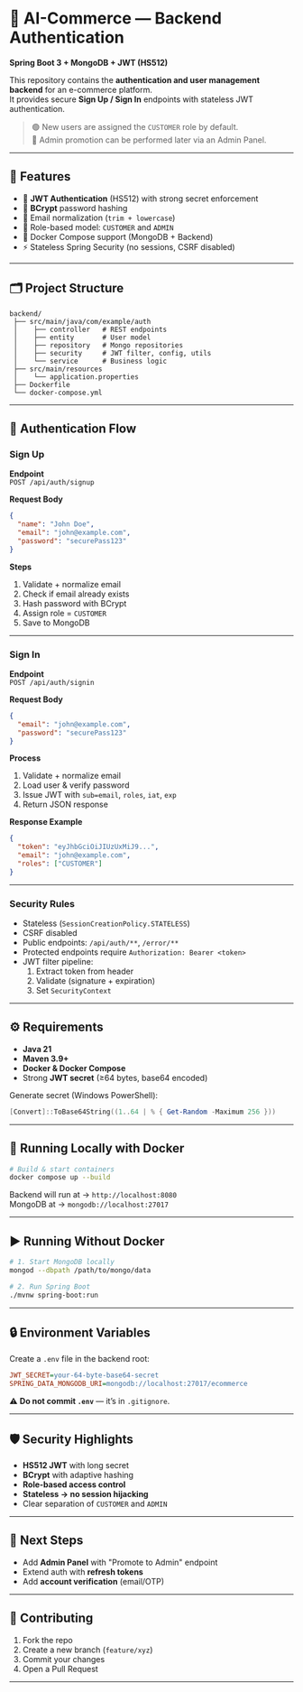 # 🛒 AI-Commerce — Backend Authentication
**Spring Boot 3 + MongoDB + JWT (HS512)**

This repository contains the **authentication and user management backend** for an e-commerce platform.  
It provides secure **Sign Up / Sign In** endpoints with stateless JWT authentication.

> 🟢 New users are assigned the `CUSTOMER` role by default.  
> 🔑 Admin promotion can be performed later via an Admin Panel.

---

## 🚀 Features
- 🔐 **JWT Authentication** (HS512) with strong secret enforcement
- 🧂 **BCrypt** password hashing
- 📧 Email normalization (`trim + lowercase`)
- 👥 Role-based model: `CUSTOMER` and `ADMIN`
- 🐳 Docker Compose support (MongoDB + Backend)
- ⚡ Stateless Spring Security (no sessions, CSRF disabled)

---

## 🗂 Project Structure
```
backend/
 ├── src/main/java/com/example/auth
 │    ├── controller   # REST endpoints
 │    ├── entity       # User model
 │    ├── repository   # Mongo repositories
 │    ├── security     # JWT filter, config, utils
 │    └── service      # Business logic
 ├── src/main/resources
 │    └── application.properties
 ├── Dockerfile
 └── docker-compose.yml
```

---

## 🔑 Authentication Flow

### **Sign Up**
**Endpoint**  
`POST /api/auth/signup`

**Request Body**
```json
{
  "name": "John Doe",
  "email": "john@example.com",
  "password": "securePass123"
}
```

**Steps**
1. Validate + normalize email
2. Check if email already exists
3. Hash password with BCrypt
4. Assign role = `CUSTOMER`
5. Save to MongoDB

---

### **Sign In**
**Endpoint**  
`POST /api/auth/signin`

**Request Body**
```json
{
  "email": "john@example.com",
  "password": "securePass123"
}
```

**Process**
1. Validate + normalize email
2. Load user & verify password
3. Issue JWT with `sub=email`, `roles`, `iat`, `exp`
4. Return JSON response

**Response Example**
```json
{
  "token": "eyJhbGciOiJIUzUxMiJ9...",
  "email": "john@example.com",
  "roles": ["CUSTOMER"]
}
```

---

### **Security Rules**
- Stateless (`SessionCreationPolicy.STATELESS`)
- CSRF disabled
- Public endpoints: `/api/auth/**`, `/error/**`
- Protected endpoints require `Authorization: Bearer <token>`
- JWT filter pipeline:
    1. Extract token from header
    2. Validate (signature + expiration)
    3. Set `SecurityContext`

---

## ⚙️ Requirements
- **Java 21**
- **Maven 3.9+**
- **Docker & Docker Compose**
- Strong **JWT secret** (≥64 bytes, base64 encoded)

Generate secret (Windows PowerShell):
```powershell
[Convert]::ToBase64String((1..64 | % { Get-Random -Maximum 256 }))
```

---

## 🐳 Running Locally with Docker
```bash
# Build & start containers
docker compose up --build
```

Backend will run at → `http://localhost:8080`  
MongoDB at → `mongodb://localhost:27017`

---

## ▶️ Running Without Docker
```bash
# 1. Start MongoDB locally
mongod --dbpath /path/to/mongo/data

# 2. Run Spring Boot
./mvnw spring-boot:run
```

---

## 🔒 Environment Variables
Create a `.env` file in the backend root:
```ini
JWT_SECRET=your-64-byte-base64-secret
SPRING_DATA_MONGODB_URI=mongodb://localhost:27017/ecommerce
```

⚠️ **Do not commit `.env`** — it’s in `.gitignore`.

---

## 🛡️ Security Highlights
- **HS512 JWT** with long secret
- **BCrypt** with adaptive hashing
- **Role-based access control**
- **Stateless → no session hijacking**
- Clear separation of `CUSTOMER` and `ADMIN`

---

## 📌 Next Steps
- Add **Admin Panel** with "Promote to Admin" endpoint
- Extend auth with **refresh tokens**
- Add **account verification** (email/OTP)

---

## 🤝 Contributing
1. Fork the repo
2. Create a new branch (`feature/xyz`)
3. Commit your changes
4. Open a Pull Request

---

